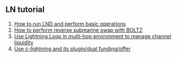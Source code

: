 ## LN tutorial

1. [How to run LND and perform basic operations](./1-LND.md)
2. [How to perform reverse submarine swap with BOLTZ](./2-BOLTZ.md)
3. [Use Lightning Loop in multi-hop environment to manage channel liquidity](./3-LOOP.md)
4. [Use c-lightning and its plugin/dual funding/offer](./4-CoreLightning.md)

